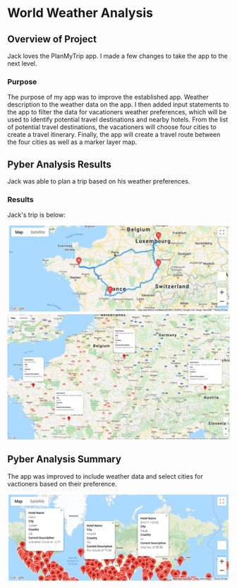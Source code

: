# World Weather Analysis

## Overview of Project
Jack loves the PlanMyTrip app. I made a few changes to take the app to the next level.   
  
### Purpose
The purpose of my app was to improve the established app.  Weather description to the weather data on the app. I then added input statements to the app to filter the data for vacationers weather preferences, which will be used to identify potential travel destinations and nearby hotels. From the list of potential travel destinations, the vacationers will choose four cities to create a travel itinerary. Finally, the app will create a travel route between the four cities as well as a marker layer map.

## Pyber Analysis Results
Jack was able to plan a trip based on his weather preferences.  

### Results
Jack's trip is below: 

![Itinerary](https://github.com/jag28731/World_Weather_Analysis/blob/main/Vacation_Itinerary/WeatherPy_travel_map.png)
![Destinations](https://github.com/jag28731/World_Weather_Analysis/blob/main/Vacation_Itinerary/WeatherPy_travel_map_markers.png)
    
## Pyber Analysis Summary
The app was improved to include weather data and select cities for vactioners based on their preference. 

![Map](https://github.com/jag28731/World_Weather_Analysis/blob/main/Vacation_Search/WeatherPy_vacation_map.png)
